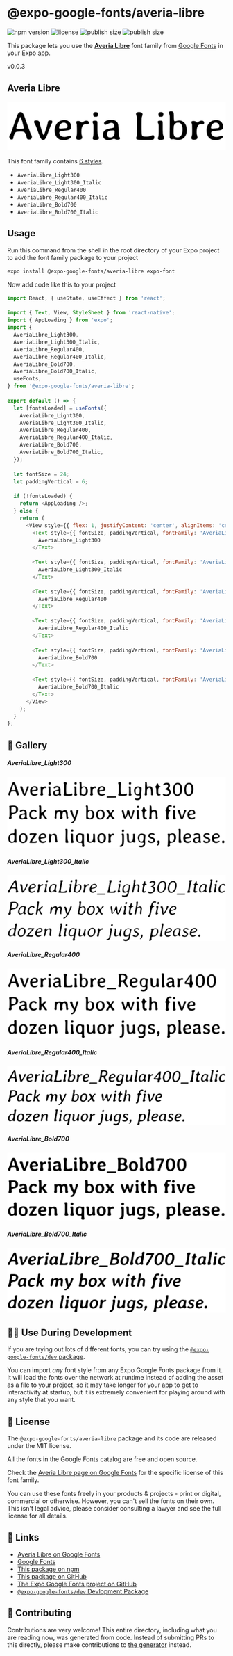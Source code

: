 # @expo-google-fonts/averia-libre

![npm version](https://flat.badgen.net/npm/v/@expo-google-fonts/averia-libre)
![license](https://flat.badgen.net/github/license/expo/google-fonts)
![publish size](https://flat.badgen.net/packagephobia/install/@expo-google-fonts/averia-libre)
![publish size](https://flat.badgen.net/packagephobia/publish/@expo-google-fonts/averia-libre)

This package lets you use the [**Averia Libre**](https://fonts.google.com/specimen/Averia+Libre) font family from [Google Fonts](https://fonts.google.com/) in your Expo app.

v0.0.3

## Averia Libre

![Averia Libre](./font-family.png)

This font family contains [6 styles](#-gallery).

- `AveriaLibre_Light300`
- `AveriaLibre_Light300_Italic`
- `AveriaLibre_Regular400`
- `AveriaLibre_Regular400_Italic`
- `AveriaLibre_Bold700`
- `AveriaLibre_Bold700_Italic`

## Usage

Run this command from the shell in the root directory of your Expo project to add the font family package to your project
```sh
expo install @expo-google-fonts/averia-libre expo-font
```

Now add code like this to your project
```js
import React, { useState, useEffect } from 'react';

import { Text, View, StyleSheet } from 'react-native';
import { AppLoading } from 'expo';
import {
  AveriaLibre_Light300,
  AveriaLibre_Light300_Italic,
  AveriaLibre_Regular400,
  AveriaLibre_Regular400_Italic,
  AveriaLibre_Bold700,
  AveriaLibre_Bold700_Italic,
  useFonts,
} from '@expo-google-fonts/averia-libre';

export default () => {
  let [fontsLoaded] = useFonts({
    AveriaLibre_Light300,
    AveriaLibre_Light300_Italic,
    AveriaLibre_Regular400,
    AveriaLibre_Regular400_Italic,
    AveriaLibre_Bold700,
    AveriaLibre_Bold700_Italic,
  });

  let fontSize = 24;
  let paddingVertical = 6;

  if (!fontsLoaded) {
    return <AppLoading />;
  } else {
    return (
      <View style={{ flex: 1, justifyContent: 'center', alignItems: 'center' }}>
        <Text style={{ fontSize, paddingVertical, fontFamily: 'AveriaLibre_Light300' }}>
          AveriaLibre_Light300
        </Text>

        <Text style={{ fontSize, paddingVertical, fontFamily: 'AveriaLibre_Light300_Italic' }}>
          AveriaLibre_Light300_Italic
        </Text>

        <Text style={{ fontSize, paddingVertical, fontFamily: 'AveriaLibre_Regular400' }}>
          AveriaLibre_Regular400
        </Text>

        <Text style={{ fontSize, paddingVertical, fontFamily: 'AveriaLibre_Regular400_Italic' }}>
          AveriaLibre_Regular400_Italic
        </Text>

        <Text style={{ fontSize, paddingVertical, fontFamily: 'AveriaLibre_Bold700' }}>
          AveriaLibre_Bold700
        </Text>

        <Text style={{ fontSize, paddingVertical, fontFamily: 'AveriaLibre_Bold700_Italic' }}>
          AveriaLibre_Bold700_Italic
        </Text>
      </View>
    );
  }
};

```

## 🔡 Gallery

##### AveriaLibre_Light300
![AveriaLibre_Light300](./446105043cce1cc90406cda4c387ef2100b294d9d63b3946d4a395d3f2a9ce07.ttf.png)

##### AveriaLibre_Light300_Italic
![AveriaLibre_Light300_Italic](./c8a24e13d7d611dd8a4e15743ac34b163b1e96d1c9a9e82746f0bd9d3a878613.ttf.png)

##### AveriaLibre_Regular400
![AveriaLibre_Regular400](./2b819eb7a1c11f4de65f3bfe1a8f658ea56fc62b2b7a24b2cf8688e9ced04c96.ttf.png)

##### AveriaLibre_Regular400_Italic
![AveriaLibre_Regular400_Italic](./793d505e83fbdbef6ceeabd6897693fb515a4890b822623deb545b53e7ec68dd.ttf.png)

##### AveriaLibre_Bold700
![AveriaLibre_Bold700](./6b157a260e6fd6b7cdd2d54fc4f46e1a72fbb33034b74a6929cbc4d0a7d83e3d.ttf.png)

##### AveriaLibre_Bold700_Italic
![AveriaLibre_Bold700_Italic](./08c2c28ffffd04d884122fa538e0c615e52983959363269b543084794a60955f.ttf.png)


## 👩‍💻 Use During Development

If you are trying out lots of different fonts, you can try using the [`@expo-google-fonts/dev` package](https://github.com/expo/google-fonts/tree/master/font-packages/dev#readme).

You can import *any* font style from any Expo Google Fonts package from it. It will load the fonts
over the network at runtime instead of adding the asset as a file to your project, so it may take longer
for your app to get to interactivity at startup, but it is extremely convenient
for playing around with any style that you want.

## 📖 License

The `@expo-google-fonts/averia-libre` package and its code are released under the MIT license.

All the fonts in the Google Fonts catalog are free and open source.

Check the [Averia Libre page on Google Fonts](https://fonts.google.com/specimen/Averia+Libre) for the specific license of this font family.

You can use these fonts freely in your products & projects - print or digital, commercial or otherwise. However, you can't sell the fonts on their own. This isn't legal advice, please consider consulting a lawyer and see the full license for all details.

## 🔗 Links

- [Averia Libre on Google Fonts](https://fonts.google.com/specimen/Averia+Libre)
- [Google Fonts](https://fonts.google.com/)
- [This package on npm](https://www.npmjs.com/package/@expo-google-fonts/averia-libre)
- [This package on GitHub](https://github.com/expo/google-fonts/tree/master/font-packages/averia-libre)
- [The Expo Google Fonts project on GitHub](https://github.com/expo/google-fonts)
- [`@expo-google-fonts/dev` Devlopment Package](https://github.com/expo/google-fonts/tree/master/font-packages/dev)


## 🤝 Contributing

Contributions are very welcome! This entire directory, including what you are reading now, was generated from code. Instead of submitting PRs to this directly, please make contributions to [the generator](https://github.com/expo/google-fonts/tree/master/packages/generator) instead.
